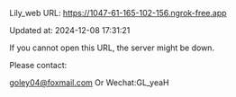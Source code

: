 Lily_web URL: https://1047-61-165-102-156.ngrok-free.app

Updated at: 2024-12-08 17:31:21

If you cannot open this URL, the server might be down.

Please contact: 

goley04@foxmail.com Or Wechat:GL_yeaH